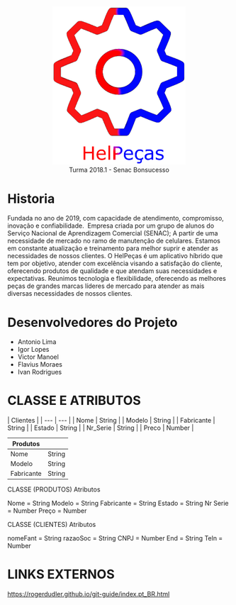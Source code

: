 <p align="center">
<img src="/src/assets/img/AppLogo(fundoClaro)2.png" width="300px"><br>
Turma 2018.1 - Senac Bonsucesso
</p>

# Historia

Fundada no ano de 2019, com capacidade de atendimento, compromisso, inovação e
confiabilidade.  Empresa criada por um grupo de alunos do Serviço Nacional de Aprendizagem
Comercial (SENAC); A partir de uma necessidade de mercado no ramo de manutenção de
celulares. Estamos em constante atualização e treinamento para melhor suprir e atender as
necessidades de nossos clientes.
O HelPeças é um aplicativo híbrido que tem por objetivo, atender com excelência visando a
satisfação do cliente, oferecendo produtos de qualidade e que atendam suas necessidades e
expectativas. Reunimos tecnologia e flexibilidade, oferecendo as melhores peças de grandes
marcas líderes de mercado para atender as mais diversas necessidades de nossos clientes.

# Desenvolvedores do Projeto
- Antonio Lima
- Igor Lopes 
- Victor Manoel
- Flavius Moraes
- Ivan Rodrigues

# CLASSE E ATRIBUTOS

| Clientes |
| --- | --- |
| Nome | String |
| Modelo | String |
| Fabricante | String |
| Estado | String |
| Nr_Serie | String |
| Preco | Number |


| Produtos | |
| ------------- | ------------- |
| Nome  | String  |
| Modelo  | String  |
| Fabricante  | String  |

CLASSE (PRODUTOS)
Atributos

Nome = String
Modelo = String
Fabricante = String
Estado = String
Nr Serie = Number
Preço = Number

CLASSE (CLIENTES)
Atributos

nomeFant = String
razaoSoc = String
CNPJ = Number
End = String
Teln = Number

# LINKS EXTERNOS

https://rogerdudler.github.io/git-guide/index.pt_BR.html
